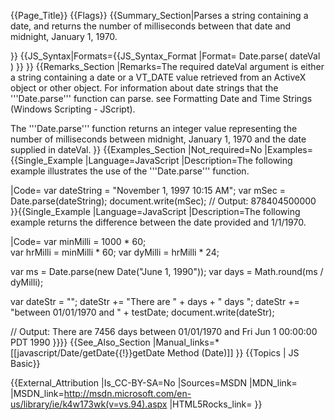{{Page_Title}}
{{Flags}}
{{Summary_Section|Parses a string containing a date, and returns the number of milliseconds between that date and midnight, January 1, 1970.

}}
{{JS_Syntax|Formats={{JS_Syntax_Format
|Format= Date.parse( dateVal ) }}
}}
{{Remarks_Section
|Remarks=The required dateVal argument is either a string containing a date or a VT_DATE value retrieved from an ActiveX object or other object. For information about date strings that the '''Date.parse''' function can parse. see Formatting Date and Time Strings (Windows Scripting - JScript).

The '''Date.parse''' function returns an integer value representing the number of milliseconds between midnight, January 1, 1970 and the date supplied in dateVal.
}}
{{Examples_Section
|Not_required=No
|Examples={{Single_Example
|Language=JavaScript
|Description=The following example illustrates the use of the '''Date.parse''' function.

|Code= var dateString = "November 1, 1997 10:15 AM";
 var mSec = Date.parse(dateString);
 document.write(mSec);
 // Output: 878404500000
}}{{Single_Example
|Language=JavaScript
|Description=The following example returns the difference between the date provided and 1/1/1970.

|Code= var minMilli = 1000 * 60;    
 var hrMilli = minMilli * 60;
 var dyMilli = hrMilli * 24;
 
 var ms = Date.parse(new Date("June 1, 1990"));
 var days = Math.round(ms / dyMilli);
 
 var dateStr = "";
 dateStr += "There are " + days + " days ";
 dateStr += "between 01/01/1970 and " + testDate;
 document.write(dateStr);
 
 // Output: There are 7456 days between 01/01/1970 and Fri Jun 1 00:00:00 PDT 1990
}}}}
{{See_Also_Section
|Manual_links=* [[javascript/Date/getDate{{!}}getDate Method (Date)]]
}}
{{Topics | JS Basic}}

{{External_Attribution
|Is_CC-BY-SA=No
|Sources=MSDN
|MDN_link=
|MSDN_link=http://msdn.microsoft.com/en-us/library/ie/k4w173wk(v=vs.94).aspx
|HTML5Rocks_link=
}}